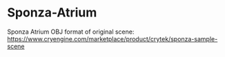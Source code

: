 # Sponza-Atrium
Sponza Atrium OBJ format of original scene:
https://www.cryengine.com/marketplace/product/crytek/sponza-sample-scene
